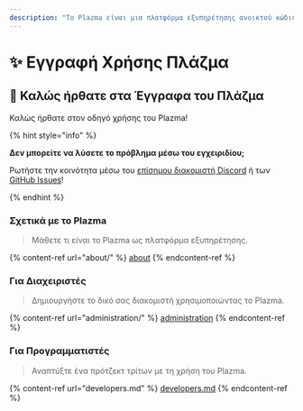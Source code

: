 ```yaml
---
description: "Το Plazma είναι μια πλατφόρμα εξυπηρέτησης ανοικτού κώδικα για το Minecraft: Java Edition που προσθέτει πειραματική βελτιστοποίηση βασισμένη σε χαρτί και προσαρμοσμένες λειτουργίες παιχνιδιού."
---
```


# ✨ Εγγραφή Χρήσης Πλάζμα

## 👋 Καλώς ήρθατε στα Έγγραφα του Πλάζμα

Καλώς ήρθατε στον οδηγό χρήσης του Plazma!

{% hint style="info" %}

**Δεν μπορείτε να λύσετε το πρόβλημα μέσω του εγχειριδίου;**

Ρωτήστε την κοινότητα μέσω του [επίσημου διακομιστή Discord](https://discord.gg/MmfC52K8A8) ή των [GitHub Issues](https://github.com/PlazmaMC/PlazmaBukkit/issues)!

{% endhint %}

### Σχετικά με το Plazma

> Μάθετε τι είναι το Plazma ως πλατφόρμα εξυπηρέτησης.

{% content-ref url="about/" %}
[about](about/)
{% endcontent-ref %}

### Για Διαχειριστές

> Δημιουργήστε το δικό σας διακομιστή χρησιμοποιώντας το Plazma.

{% content-ref url="administration/" %}
[administration](administration/)
{% endcontent-ref %}

### Για Προγραμματιστές

> Αναπτύξτε ένα πρότζεκτ τρίτων με τη χρήση του Plazma.

{% content-ref url="developers.md" %}
[developers.md](developers.md)
{% endcontent-ref %}
